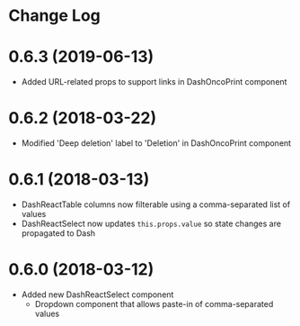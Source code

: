 # Change Log

# 0.6.3 (2019-06-13)

- Added URL-related props to support links in DashOncoPrint component


# 0.6.2 (2018-03-22)

- Modified 'Deep deletion' label to 'Deletion' in DashOncoPrint component


# 0.6.1 (2018-03-13)

- DashReactTable columns now filterable using a comma-separated list of values
- DashReactSelect now updates `this.props.value` so state changes are propagated to Dash


# 0.6.0 (2018-03-12)

- Added new DashReactSelect component
    - Dropdown component that allows paste-in of comma-separated values

